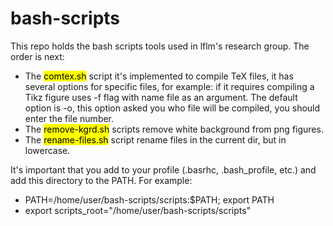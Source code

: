 # bash-scripts
This repo holds the bash scripts tools used in lflm's research group. The order is next:</br>
- The <mark>comtex.sh</mark> script it's implemented to compile TeX files, it has several options for specific files, for example: if it requires compiling a Tikz figure uses  -f flag with name file as an argument. The default option is -o, this option asked you who file will be compiled, you should enter the file number. 
- The  <mark>remove-kgrd.sh</mark> scripts remove white background from png figures.
- The <mark>rename-files.sh</mark> script rename files in the current dir, but in lowercase.


It's important that you add to your profile (.basrhc, .bash_profile, etc.) and 
add this directory to the PATH. For example:

- PATH=/home/user/bash-scripts/scripts:$PATH; export PATH
- export scripts_root="/home/user/bash-scripts/scripts"